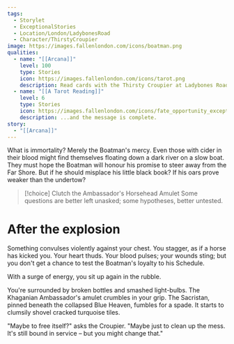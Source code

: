 ```yaml
---
tags:
  - Storylet
  - ExceptionalStories
  - Location/London/LadybonesRoad
  - Character/ThirstyCroupier
image: https://images.fallenlondon.com/icons/boatman.png
qualities:
  - name: "[[Arcana]]"
    level: 100
    type: Stories
    icon: https://images.fallenlondon.com/icons/tarot.png
    description: Read cards with the Thirsty Croupier at Ladybones Road
  - name: "[[A Tarot Reading]]"
    level: 6
    type: Stories
    icon: https://images.fallenlondon.com/icons/fate_opportunity_exceptionalsmall.png
    description: ...and the message is complete.
story:
  - "[[Arcana]]"
---
```


What is immortality? Merely the Boatman's mercy. Even those with cider in their blood might find themselves floating down a dark river on a slow boat. They must hope the Boatman will honour his promise to steer away from the Far Shore. But if he should misplace his little black book? If his oars prove weaker than the undertow?


> [!choice] Clutch the Ambassador's Horsehead Amulet
> Some questions are better left unasked; some hypotheses, better untested.

# After the explosion

Something convulses violently against your chest. You stagger, as if a horse has kicked you. Your heart thuds. Your blood pulses; your wounds sting; but you don't get a chance to test the Boatman's loyalty to his Schedule.

With a surge of energy, you sit up again in the rubble.

You're surrounded by broken bottles and smashed light-bulbs. The Khaganian Ambassador's amulet crumbles in your grip. The Sacristan, pinned beneath the collapsed Blue Heaven, fumbles for a spade. It starts to clumsily shovel cracked turquoise tiles.

"Maybe to free itself?" asks the Croupier. "Maybe just to clean up the mess. It's still bound in service – but you might change that."
